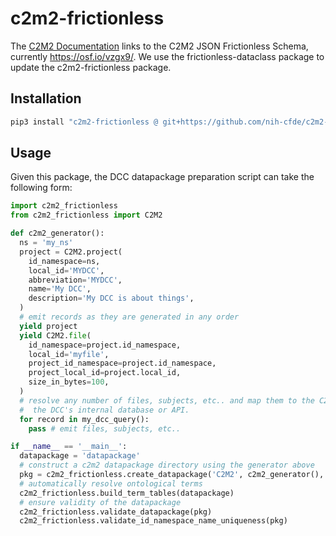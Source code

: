 # c2m2-frictionless

The [C2M2 Documentation](https://docs.nih-cfde.org/en/latest/c2m2/draft-C2M2_specification/) links to the C2M2 JSON Frictionless Schema, currently <https://osf.io/vzgx9/>. We use the frictionless-dataclass package to update the c2m2-frictionless package.

## Installation
```bash
pip3 install "c2m2-frictionless @ git+https://github.com/nih-cfde/c2m2-frictionless-dataclass#egg=c2m2-frictionless&subdirectory=c2m2-frictionless"
```

## Usage
Given this package, the DCC datapackage preparation script can take the following form:

```python
import c2m2_frictionless
from c2m2_frictionless import C2M2

def c2m2_generator():
  ns = 'my_ns'
  project = C2M2.project(
    id_namespace=ns,
    local_id='MYDCC',
    abbreviation='MYDCC',
    name='My DCC',
    description='My DCC is about things',
  )
  # emit records as they are generated in any order
  yield project
  yield C2M2.file(
    id_namespace=project.id_namespace,
    local_id='myfile',
    project_id_namespace=project.id_namespace,
    project_local_id=project.local_id,
    size_in_bytes=100,
  )
  # resolve any number of files, subjects, etc.. and map them to the C2M2 model from
  #  the DCC's internal database or API.
  for record in my_dcc_query():
    pass # emit files, subjects, etc..

if __name__ == '__main__':
  datapackage = 'datapackage'
  # construct a c2m2 datapackage directory using the generator above
  pkg = c2m2_frictionless.create_datapackage('C2M2', c2m2_generator(), datapackage)
  # automatically resolve ontological terms
  c2m2_frictionless.build_term_tables(datapackage)
  # ensure validity of the datapackage
  c2m2_frictionless.validate_datapackage(pkg)
  c2m2_frictionless.validate_id_namespace_name_uniqueness(pkg)
```
